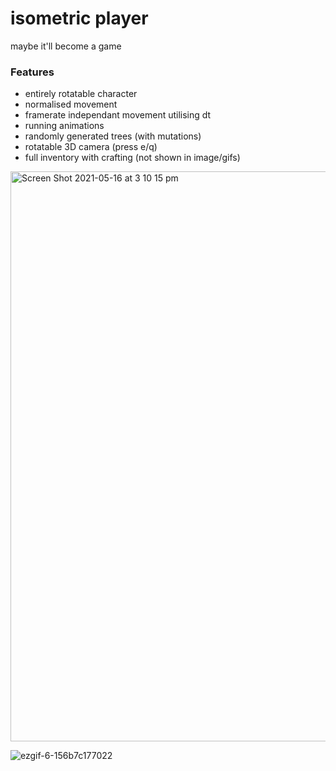 # isometric player

maybe it'll become a game

### Features 
- entirely rotatable character
- normalised movement
- framerate independant movement utilising dt
- running animations
- randomly generated trees (with mutations)
- rotatable 3D camera (press e/q)
- full inventory with crafting (not shown in image/gifs)

<img width="912" alt="Screen Shot 2021-05-16 at 3 10 15 pm" src="https://user-images.githubusercontent.com/61964090/118388869-8f73af00-b659-11eb-90a5-d031315c73c8.png">

![ezgif-6-156b7c177022](https://user-images.githubusercontent.com/61964090/118389004-37897800-b65a-11eb-8ce3-dc63e7bc978a.gif)
